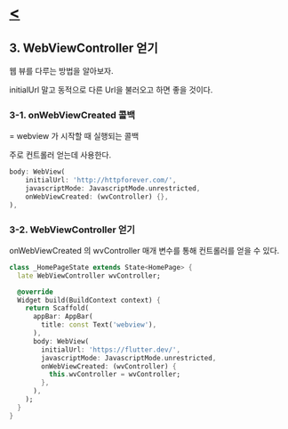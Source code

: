 # [**<**](../README.md)

## 3. WebViewController 얻기

웹 뷰를 다루는 방법을 알아보자.

initialUrl 말고 동적으로 다른 Url을 불러오고 하면 좋을 것이다. 

### 3-1. onWebViewCreated 콜백
= webview 가 시작할 때 실행되는 콜백

주로 컨트롤러 얻는데 사용한다. 

```dart
body: WebView(
    initialUrl: 'http://httpforever.com/',
    javascriptMode: JavascriptMode.unrestricted,
    onWebViewCreated: (wvController) {},
),
```

### 3-2. WebViewController 얻기

onWebViewCreated 의 wvController 매개 변수를 통해 컨트롤러를 얻을 수 있다.

```dart
class _HomePageState extends State<HomePage> {
  late WebViewController wvController;

  @override
  Widget build(BuildContext context) {
    return Scaffold(
      appBar: AppBar(
        title: const Text('webview'),
      ),
      body: WebView(
        initialUrl: 'https://flutter.dev/',
        javascriptMode: JavascriptMode.unrestricted,
        onWebViewCreated: (wvController) {
          this.wvController = wvController;
        },
      ),
    );
  }
}
```
